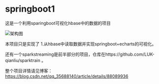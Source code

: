 # springboot1
这是一个利用sparingboot可视化hbase中的数据的项目

![架构图](https://img-blog.csdnimg.cn/2019042717023825.png)

本项目只是实现了
1.从hbase中读取数据并实现springboot+echarts的可视化。

还有一个sparkstreaming是前半部分的项目，仓库在https://github.com/LUK-qianliu/sparktrain 。

整个项目详情请见博客：
https://blog.csdn.net/qq_35688140/article/details/88089936 
